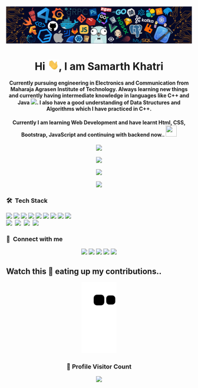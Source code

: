<p align="center"><img src="https://github.com/Samarth-Khatri/Samarth-Khatri/blob/main/header.png"></p>
<h1 align="center">Hi <img src="https://github.com/Samarth-Khatri/Samarth-Khatri/blob/main/Hi.gif" width="30px">, I am Samarth Khatri </h1>

<div align=center>
<h4><b>Currently pursuing engineering in Electronics and Communication from Maharaja Agrasen Institute of Technology. Always learning new things and currently having intermediate knowledge in languages like C++ and Java <img src="https://github.com/TheDudeThatCode/TheDudeThatCode/blob/master/Assets/Developer.gif" width="30px">. I also have a good understanding of Data Structures and Algorithms which I have practiced in C++.</b></h4>
<b><h4>Currently I am learning Web Development and have learnt Html, CSS, Bootstrap, JavaScript and continuing with backend now.. <img src="https://cultofthepartyparrot.com/parrots/hd/60fpsparrot.gif" width="30" height="30"/></b></h4>
</div>

<p align="center">
<img src="https://user-images.githubusercontent.com/73097560/115834477-dbab4500-a447-11eb-908a-139a6edaec5c.gif">   
  
<p align="center"><img src="https://github-readme-stats.vercel.app/api/top-langs/?username=Samarth-Khatri&layout=compact&hide=TSQL&theme=chartreuse-dark"></p>

<a href="https://github.com/anuraghazra/github-readme-stats">
<p align="center"><img src="https://github-readme-stats.vercel.app/api?username=Samarth-Khatri&show_icons=true&theme=chartreuse-dark" /></p>
</a>

<p align="center">
<img src="https://user-images.githubusercontent.com/73097560/115834477-dbab4500-a447-11eb-908a-139a6edaec5c.gif">      
  
### 🛠 &nbsp;Tech Stack
![](https://img.shields.io/badge/HTML5-E34F26?style=for-the-badge&logo=html5&logoColor=white)
![](https://img.shields.io/badge/CSS3-1572B6?style=for-the-badge&logo=css3&logoColor=white)
![](https://img.shields.io/badge/JavaScript-F7DF1E?style=for-the-badge&logo=javascript&logoColor=black)
![](https://img.shields.io/badge/C%2B%2B-00599C?style=for-the-badge&logo=c%2B%2B&logoColor=white)
![](https://img.shields.io/badge/Java-ED8B00?style=for-the-badge&logo=java&logoColor=white)
![](https://img.shields.io/badge/Bootstrap-563D7C?style=for-the-badge&logo=bootstrap&logoColor=white)
![](https://img.shields.io/badge/jQuery-0769AD?style=for-the-badge&logo=jquery&logoColor=white)
![](https://img.shields.io/badge/MySQL-00000F?style=for-the-badge&logo=mysql&logoColor=white)
![](https://img.shields.io/badge/Discord-7289DA?style=for-the-badge&logo=discord&logoColor=white)&nbsp;  
![](https://img.shields.io/badge/Express.js-404D59?style=for-the-badge)&nbsp;
![](https://img.shields.io/badge/Heroku-430098?style=for-the-badge&logo=heroku&logoColor=white)&nbsp;
![](https://img.shields.io/badge/Google_Cloud-4285F4?style=for-the-badge&logo=google-cloud&logoColor=white)&nbsp;
![](https://img.shields.io/badge/Microsoft_Azure-0089D6?style=for-the-badge&logo=microsoft-azure&logoColor=white)&nbsp;
  
### :link: &nbsp;Connect with me

<p align="center">
<a href="https://www.linkedin.com/in/samarthkhatri/"><img src="https://img.shields.io/badge/-Samarth%20Khatri-0077B5?style=for-the-badge&logo=Linkedin&logoColor=white"/></a>
<a href="mailto:samarth.kahtri0000@gmail.com"><img src="https://img.shields.io/badge/-samarth.kahtri0000@gmail.com-D14836?style=for-the-badge&logo=Gmail&logoColor=white"/></a>
<a href="https://www.instagram.com/khatri.samarth/"><img src="https://img.shields.io/badge/-khatri.samarth-E4405F?style=for-the-badge&logo=Instagram&logoColor=white"/></a>
<a href="https://twitter.com/Samarth7861"><img src="https://img.shields.io/badge/-Samarth7861-1DA1F2?style=for-the-badge&logo=twitter&logoColor=white"/></a>
<a href="https://github.com/Samarth-Khatri"><img src="https://img.shields.io/badge/Samarth-Khatri-100000?style=for-the-badge&logo=github&logoColor=white"/></a>
</p>

<h2>Watch this 🐍 eating up my contributions..</h2>

<p align="center"><img src="https://github.com/Samarth-Khatri/Samarth-Khatri/blob/output/github-contribution-grid-snake.svg" /></p>

<div align=center>
  <h3><b>📍 Profile Visitor Count</b></h3>
</div>
    
<!-- retro visitor counter -->  
<p align="center" >   
  <img src="https://profile-counter.glitch.me/Samarth-Khatri/count.svg" />  
</p>
